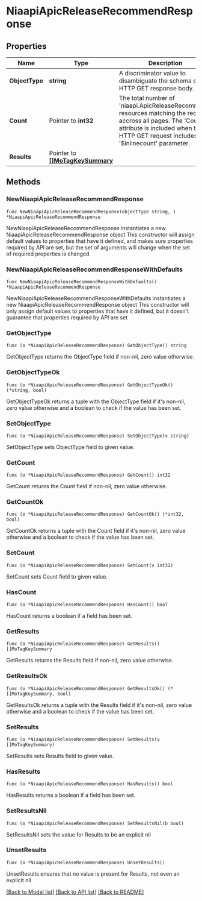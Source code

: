# NiaapiApicReleaseRecommendResponse

## Properties

Name | Type | Description | Notes
------------ | ------------- | ------------- | -------------
**ObjectType** | **string** | A discriminator value to disambiguate the schema of a HTTP GET response body. | 
**Count** | Pointer to **int32** | The total number of &#39;niaapi.ApicReleaseRecommend&#39; resources matching the request, accross all pages. The &#39;Count&#39; attribute is included when the HTTP GET request includes the &#39;$inlinecount&#39; parameter. | [optional] 
**Results** | Pointer to [**[]MoTagKeySummary**](mo.TagKeySummary.md) |  | [optional] 

## Methods

### NewNiaapiApicReleaseRecommendResponse

`func NewNiaapiApicReleaseRecommendResponse(objectType string, ) *NiaapiApicReleaseRecommendResponse`

NewNiaapiApicReleaseRecommendResponse instantiates a new NiaapiApicReleaseRecommendResponse object
This constructor will assign default values to properties that have it defined,
and makes sure properties required by API are set, but the set of arguments
will change when the set of required properties is changed

### NewNiaapiApicReleaseRecommendResponseWithDefaults

`func NewNiaapiApicReleaseRecommendResponseWithDefaults() *NiaapiApicReleaseRecommendResponse`

NewNiaapiApicReleaseRecommendResponseWithDefaults instantiates a new NiaapiApicReleaseRecommendResponse object
This constructor will only assign default values to properties that have it defined,
but it doesn't guarantee that properties required by API are set

### GetObjectType

`func (o *NiaapiApicReleaseRecommendResponse) GetObjectType() string`

GetObjectType returns the ObjectType field if non-nil, zero value otherwise.

### GetObjectTypeOk

`func (o *NiaapiApicReleaseRecommendResponse) GetObjectTypeOk() (*string, bool)`

GetObjectTypeOk returns a tuple with the ObjectType field if it's non-nil, zero value otherwise
and a boolean to check if the value has been set.

### SetObjectType

`func (o *NiaapiApicReleaseRecommendResponse) SetObjectType(v string)`

SetObjectType sets ObjectType field to given value.


### GetCount

`func (o *NiaapiApicReleaseRecommendResponse) GetCount() int32`

GetCount returns the Count field if non-nil, zero value otherwise.

### GetCountOk

`func (o *NiaapiApicReleaseRecommendResponse) GetCountOk() (*int32, bool)`

GetCountOk returns a tuple with the Count field if it's non-nil, zero value otherwise
and a boolean to check if the value has been set.

### SetCount

`func (o *NiaapiApicReleaseRecommendResponse) SetCount(v int32)`

SetCount sets Count field to given value.

### HasCount

`func (o *NiaapiApicReleaseRecommendResponse) HasCount() bool`

HasCount returns a boolean if a field has been set.

### GetResults

`func (o *NiaapiApicReleaseRecommendResponse) GetResults() []MoTagKeySummary`

GetResults returns the Results field if non-nil, zero value otherwise.

### GetResultsOk

`func (o *NiaapiApicReleaseRecommendResponse) GetResultsOk() (*[]MoTagKeySummary, bool)`

GetResultsOk returns a tuple with the Results field if it's non-nil, zero value otherwise
and a boolean to check if the value has been set.

### SetResults

`func (o *NiaapiApicReleaseRecommendResponse) SetResults(v []MoTagKeySummary)`

SetResults sets Results field to given value.

### HasResults

`func (o *NiaapiApicReleaseRecommendResponse) HasResults() bool`

HasResults returns a boolean if a field has been set.

### SetResultsNil

`func (o *NiaapiApicReleaseRecommendResponse) SetResultsNil(b bool)`

 SetResultsNil sets the value for Results to be an explicit nil

### UnsetResults
`func (o *NiaapiApicReleaseRecommendResponse) UnsetResults()`

UnsetResults ensures that no value is present for Results, not even an explicit nil

[[Back to Model list]](../README.md#documentation-for-models) [[Back to API list]](../README.md#documentation-for-api-endpoints) [[Back to README]](../README.md)


